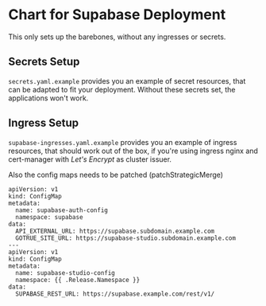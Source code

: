 # Chart for Supabase Deployment

This only sets up the barebones, without any ingresses or secrets.

## Secrets Setup

`secrets.yaml.example` provides you an example of secret resources, that can be adapted to fit your deployment. Without these secrets set, the applications won't work.

## Ingress Setup

`supabase-ingresses.yaml.example` provides you an example of ingress resources, that should work out of the box, if you're using ingress nginx and cert-manager with _Let's Encrypt_ as cluster issuer.

Also the config maps needs to be patched (patchStrategicMerge)

```
apiVersion: v1
kind: ConfigMap
metadata:
  name: supabase-auth-config
  namespace: supabase
data:
  API_EXTERNAL_URL: https://supabase.subdomain.example.com
  GOTRUE_SITE_URL: https://supabase-studio.subdomain.example.com
---
apiVersion: v1
kind: ConfigMap
metadata:
  name: supabase-studio-config
  namespace: {{ .Release.Namespace }}
data:
  SUPABASE_REST_URL: https://supabase.example.com/rest/v1/
```
